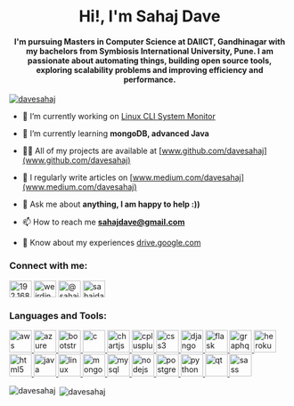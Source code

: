 <h1 align="center">Hi!, I'm Sahaj Dave</h1>
<h4
 align="center">I'm pursuing Masters in Computer Science at DAIICT, 
Gandhinagar with my bachelors from Symbiosis International University, 
Pune. I am passionate about automating things, building open source 
tools, exploring scalability problems and improving efficiency and 
performance.</h4>

<p align="left"> <a 
href="https://github.com/ryo-ma/github-profile-trophy"><img 
src="https://github-profile-trophy.vercel.app/?username=davesahaj" 
alt="davesahaj" /></a> </p>

- 🔭 I’m currently working on [Linux CLI System Monitor](https://github.com/davesahaj/Linux-System-Monitor)

- 🌱 I’m currently learning **mongoDB, advanced Java**

- 👨‍💻 All of my projects are available at [www.github.com/davesahaj](www.github.com/davesahaj)

- 📝 I regularly write articles on [www.medium.com/davesahaj](www.medium.com/davesahaj)

- 💬 Ask me about **anything, I am happy to help :))**

- 📫 How to reach me **sahajdave@gmail.com**

- 📄 Know about my experiences [drive.google.com](drive.google.com)

<h3 align="left">Connect with me:</h3>
<p align="left">
<a
 href="https://fb.com/192.168.0.dave" target="blank"><img 
align="center" 
src="https://cdn.jsdelivr.net/npm/simple-icons@3.0.1/icons/facebook.svg"
 alt="192.168.0.dave" height="30" width="40" /></a>
<a 
href="https://instagram.com/weirdindianguy" target="blank"><img 
align="center" 
src="https://cdn.jsdelivr.net/npm/simple-icons@3.0.1/icons/instagram.svg"
 alt="weirdindianguy" height="30" width="40" /></a>
<a 
href="https://medium.com/@sahajdave" target="blank"><img 
align="center" 
src="https://cdn.jsdelivr.net/npm/simple-icons@3.0.1/icons/medium.svg" 
alt="@sahajdave" height="30" width="40" /></a>
<a 
href="https://auth.geeksforgeeks.org/user/sahajdave/profile" 
target="blank"><img align="center" 
src="https://cdn.jsdelivr.net/npm/simple-icons@3.0.1/icons/geeksforgeeks.svg"
 alt="sahajdave/profile" height="30" width="40" /></a>
</p>

<h3 align="left">Languages and Tools:</h3>
<p align="left">
        <a href="https://aws.amazon.com" target="_blank">
          <img src="https://devicons.github.io/devicon/devicon.git/icons/amazonwebservices/amazonwebservices-original-wordmark.svg" alt="aws" width="40" height="40"/>
        </a>
        <a href="https://azure.microsoft.com/en-in/" target="_blank">
          <img 
src="https://www.vectorlogo.zone/logos/microsoft_azure/microsoft_azure-icon.svg"
 alt="azure" width="40" height="40"/>
        </a>
        <a href="https://getbootstrap.com" target="_blank">
          <img 
src="https://devicons.github.io/devicon/devicon.git/icons/bootstrap/bootstrap-plain.svg"
 alt="bootstrap" width="40" height="40"/>
        </a>
        <a href="https://www.cprogramming.com/" target="_blank">
          <img 
src="https://devicons.github.io/devicon/devicon.git/icons/c/c-original.svg"
 alt="c" width="40" height="40"/>
        </a>
        <a href="https://www.chartjs.org" target="_blank">
          <img src="https://www.chartjs.org/media/logo-title.svg" 
alt="chartjs" width="40" height="40"/>
        </a>
        <a href="https://www.w3schools.com/cpp/" target="_blank">
          <img 
src="https://devicons.github.io/devicon/devicon.git/icons/cplusplus/cplusplus-original.svg"
 alt="cplusplus" width="40" height="40"/>
        </a>
        <a href="https://www.w3schools.com/css/" target="_blank">
          <img 
src="https://devicons.github.io/devicon/devicon.git/icons/css3/css3-original-wordmark.svg"
 alt="css3" width="40" height="40"/>
        </a>
        <a href="https://www.djangoproject.com/" target="_blank">
          <img 
src="https://devicons.github.io/devicon/devicon.git/icons/django/django-original.svg"
 alt="django" width="40" height="40"/>
        </a>
        <a href="https://flask.palletsprojects.com/" 
target="_blank">
          <img 
src="https://www.vectorlogo.zone/logos/pocoo_flask/pocoo_flask-icon.svg"
 alt="flask" width="40" height="40"/>
        </a>
        <a href="https://graphql.org" target="_blank">
          <img 
src="https://www.vectorlogo.zone/logos/graphql/graphql-icon.svg" 
alt="graphql" width="40" height="40"/>
        </a>
        <a href="https://heroku.com" target="_blank">
          <img 
src="https://www.vectorlogo.zone/logos/heroku/heroku-icon.svg" 
alt="heroku" width="40" height="40"/>
        </a>
        <a href="https://www.w3.org/html/" target="_blank">
          <img 
src="https://devicons.github.io/devicon/devicon.git/icons/html5/html5-original-wordmark.svg"
 alt="html5" width="40" height="40"/>
        </a>
        <a href="https://www.java.com" target="_blank">
          <img 
src="https://devicons.github.io/devicon/devicon.git/icons/java/java-original-wordmark.svg"
 alt="java" width="40" height="40"/>
        </a>
        <a href="https://www.linux.org/" target="_blank">
          <img 
src="https://devicons.github.io/devicon/devicon.git/icons/linux/linux-original.svg"
 alt="linux" width="40" height="40"/>
        </a>
        <a href="https://www.mongodb.com/" target="_blank">
          <img 
src="https://devicons.github.io/devicon/devicon.git/icons/mongodb/mongodb-original-wordmark.svg"
 alt="mongodb" width="40" height="40"/>
        </a>
        <a href="https://www.mysql.com/" target="_blank">
          <img 
src="https://devicons.github.io/devicon/devicon.git/icons/mysql/mysql-original-wordmark.svg"
 alt="mysql" width="40" height="40"/>
        </a>
        <a href="https://nodejs.org" target="_blank">
          <img 
src="https://devicons.github.io/devicon/devicon.git/icons/nodejs/nodejs-original-wordmark.svg"
 alt="nodejs" width="40" height="40"/>
        </a>
        <a href="https://www.postgresql.org" target="_blank">
          <img 
src="https://devicons.github.io/devicon/devicon.git/icons/postgresql/postgresql-original-wordmark.svg"
 alt="postgresql" width="40" height="40"/>
        </a>
        <a href="https://www.python.org" target="_blank">
          <img 
src="https://devicons.github.io/devicon/devicon.git/icons/python/python-original.svg"
 alt="python" width="40" height="40"/>
        </a>
        <a href="https://www.qt.io/" target="_blank">
          <img 
src="https://upload.wikimedia.org/wikipedia/commons/0/0b/Qt_logo_2016.svg"
 alt="qt" width="40" height="40"/>
        </a>
        <a href="https://sass-lang.com" target="_blank">
          <img 
src="https://devicons.github.io/devicon/devicon.git/icons/sass/sass-original.svg"
 alt="sass" width="40" height="40"/>
        </a>
        </p>

<p><img align="left" 
src="https://github-readme-stats.vercel.app/api/top-langs?username=davesahaj&show_icons=true&locale=en&layout=compact"
 alt="davesahaj" /></p>

<p>&nbsp;<img 
align="center" 
src="https://github-readme-stats.vercel.app/api?username=davesahaj&show_icons=true&locale=en"
 alt="davesahaj" /></p>


